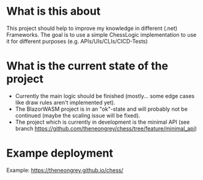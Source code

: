# What is this about
This project should help to improve my knowledge in different (.net) Frameworks.
The goal is to use a simple ChessLogic implementation to use it for different purposes (e.g. APIs/UIs/CLIs/CICD-Tests)

# What is the current state of the project
- Currently the main logic should be finished (mostly... some edge cases like draw rules aren't implemented yet).
- The BlazorWASM project is in an "ok"-state and will probably not be continued (maybe the scaling issue will be fixed).
- The project which is currently in development is the minimal API (see branch https://github.com/theneongrey/chess/tree/feature/minimal_api)

# Exampe deployment
Example: https://theneongrey.github.io/chess/
